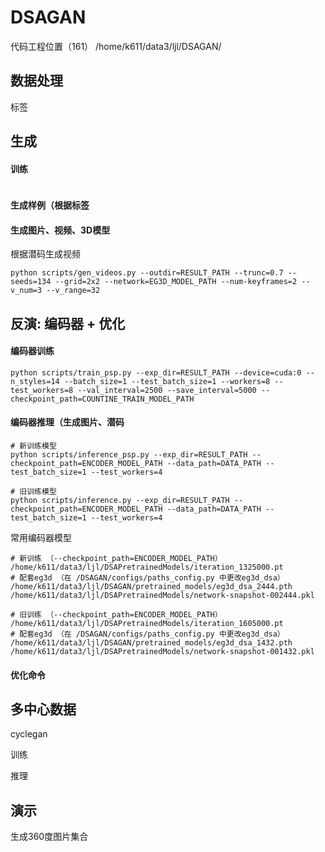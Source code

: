 # DSAGAN

代码工程位置（161） /home/k611/data3/ljl/DSAGAN/

## 数据处理

标签



## 生成

#### 训练

```shell
```



#### 生成样例（根据标签



#### 生成图片、视频、3D模型

根据潜码生成视频

```shell
python scripts/gen_videos.py --outdir=RESULT_PATH --trunc=0.7 --seeds=134 --grid=2x2 --network=EG3D_MODEL_PATH --num-keyframes=2 --v_num=3 --v_range=32
```





## 反演:  编码器 + 优化



#### 编码器训练

```shell
python scripts/train_psp.py --exp_dir=RESULT_PATH --device=cuda:0 --n_styles=14 --batch_size=1 --test_batch_size=1 --workers=8 --test_workers=8 --val_interval=2500 --save_interval=5000 --checkpoint_path=COUNTINE_TRAIN_MODEL_PATH
```



#### 编码器推理（生成图片、潜码

```shell
# 新训练模型
python scripts/inference_psp.py --exp_dir=RESULT_PATH --checkpoint_path=ENCODER_MODEL_PATH --data_path=DATA_PATH --test_batch_size=1 --test_workers=4

# 旧训练模型
python scripts/inference.py --exp_dir=RESULT_PATH --checkpoint_path=ENCODER_MODEL_PATH --data_path=DATA_PATH --test_batch_size=1 --test_workers=4
```

常用编码器模型

```shell
# 新训练 （--checkpoint_path=ENCODER_MODEL_PATH）
/home/k611/data3/ljl/DSAPretrainedModels/iteration_1325000.pt
# 配套eg3d （在 /DSAGAN/configs/paths_config.py 中更改eg3d_dsa）
/home/k611/data3/ljl/DSAGAN/pretrained_models/eg3d_dsa_2444.pth
/home/k611/data3/ljl/DSAPretrainedModels/network-snapshot-002444.pkl

# 旧训练 （--checkpoint_path=ENCODER_MODEL_PATH）
/home/k611/data3/ljl/DSAPretrainedModels/iteration_1605000.pt
# 配套eg3d （在 /DSAGAN/configs/paths_config.py 中更改eg3d_dsa）
/home/k611/data3/ljl/DSAGAN/pretrained_models/eg3d_dsa_1432.pth
/home/k611/data3/ljl/DSAPretrainedModels/network-snapshot-001432.pkl
```



#### 优化命令



## 多中心数据

cyclegan

训练



推理





## 演示

生成360度图片集合

